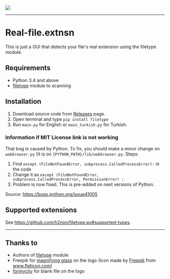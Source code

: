 ![](app/icons/icon.ico)

---

# Real-file.extnsn

This is just a GUI that detects your file's real extension using the filetype module.

## Requirements

- Python 3.4 and above
- [filetype](https://github.com/h2non/filetype.py) module to scanning

## Installation

1. Download source code from [Releases](https://github.com/ygz213/Real-file.extnsn/releases) page.
2. Open terminal and type `pip install filetype`
3. Run `main.py` for English or `main_turkish.py` for Turkish.

### Information if MIT License link is not working

That bug is caused by Python. To fix, you should make a minor change on `webbrowser.py` (It is on `{PYTHON_PATH}/lib/webbrowser.py`. Steps:

1. Find `except (FileNotFoundError, subprocess.CalledProcessError):` in the code
2. Change it as `except (FileNotFoundError, subprocess.CalledProcessError, PermissionError) :`
3. Problem is now fixed. This is pre-added on next versions of Python.

Source: <https://bugs.python.org/issue41005>

## Supported extensions

See <https://github.com/h2non/filetype.py#supported-types>.

---

## Thanks to

- Authors of [filetype](https://github.com/h2non/filetype.py) module
- Freepik for [magnifying glass](https://www.flaticon.com/free-icon/magnifier_71403) on the logo   (Icon made by [Freepik](https://www.freepik.com/) from www.flaticon.com)
- [formycity](https://www.veryicon.com/icons/miscellaneous/unicons/file-blank-4.html) for blank file on the logo
